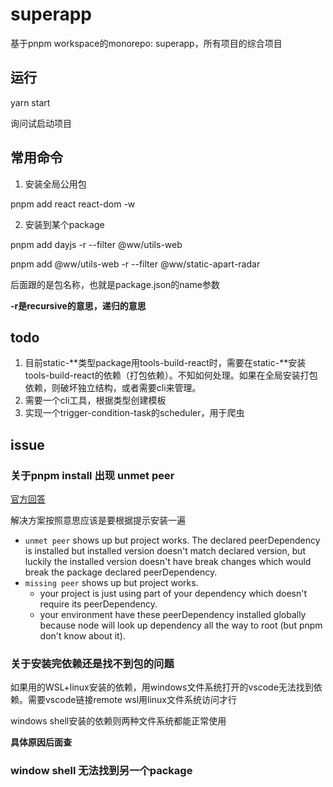 # superapp

基于pnpm workspace的monorepo: superapp，所有项目的综合项目


## 运行

yarn start

询问试启动项目

## 常用命令

1. 安装全局公用包

  pnpm add react react-dom -w

2. 安装到某个package

  pnpm add dayjs -r --filter @ww/utils-web

  pnpm add @ww/utils-web -r --filter @ww/static-apart-radar

后面跟的是包名称，也就是package.json的name参数

**-r是recursive的意思，递归的意思**

## todo

1. 目前static-\*\*类型package用tools-build-react时，需要在static-\*\*安装tools-build-react的依赖（打包依赖）。不知如何处理。如果在全局安装打包依赖，则破坏独立结构，或者需要cli来管理。
2. 需要一个cli工具，根据类型创建模板
3. 实现一个trigger-condition-task的scheduler，用于爬虫

## issue

### 关于pnpm install 出现 unmet peer

[官方回答](https://github.com/pnpm/pnpm/issues/4183#issuecomment-1008252214)

解决方案按照意思应该是要根据提示安装一遍

* `unmet peer` shows up but project works. The declared peerDependency is installed but installed version doesn't match declared version, but luckily the installed version doesn't have break changes which would break the package declared peerDependency.
* `missing peer` shows up but project works.
  * your project is just using part of your dependency which doesn't require its peerDependency.
  * your environment have these peerDependency installed globally because node will look up dependency all the way to root (but pnpm don't know about it).

### 关于安装完依赖还是找不到包的问题

如果用的WSL+linux安装的依赖，用windows文件系统打开的vscode无法找到依赖。需要vscode链接remote wsl用linux文件系统访问才行

windows shell安装的依赖则两种文件系统都能正常使用

**具体原因后面查**

### window shell 无法找到另一个package